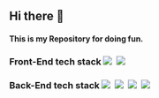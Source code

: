 ## Hi there 👋

#### This is my Repository for doing fun.

<!--
### 👩🏻‍💻Front-End tech stack🛠
-->

### Front-End tech stack <img src="https://img.shields.io/badge/HTML5-E34F26?style=flat-square&logo=HTML5&logoColor=white"/></a>&nbsp; <img src="https://img.shields.io/badge/JavaScript-F7DF1E?style=flat-square&logo=JavaScript&logoColor=white"/></a>&nbsp;



<!--
<img src="https://img.shields.io/badge/HTML5-E34F26?style=flat-square&logo=HTML5&logoColor=white"/></a>&nbsp;
<img src="https://img.shields.io/badge/CSS3-1572B6?style=flat-square&logo=CSS3&logoColor=white"/></a>&nbsp;
<img src="https://img.shields.io/badge/JavaScript-F7DF1E?style=flat-square&logo=JavaScript&logoColor=white"/></a>&nbsp;


https://simpleicons.org/icons/node-dot-js.svg
-->
### Back-End tech stack <img src="https://img.shields.io/badge/NodeJs-007396?style=flat-square&logo=node-dot-js&logoColor=white"/></a>&nbsp; <img src="https://img.shields.io/badge/Express-FFFFFF?style=flat-square&logoColor=white"/></a>&nbsp; <img src="https://img.shields.io/badge/AmazonAWS-232F3E?style=flat-square&logo=AmazonAWS&logoColor=white"/></a>&nbsp; <img src="https://img.shields.io/badge/MySQL-FF69B4?style=flat-square&logoColor=white"/></a>&nbsp;

<!--
nodeJs를 활용한 RESTful API 개발
### 👩🏻‍💻Back-End tech stack🛠
<img src="https://img.shields.io/badge/Node-007396?style=flat-square&logo=Node&logoColor=white"/></a>&nbsp;
<img src="https://img.shields.io/badge/Python-3766AB?style=flat-square&logo=Python&logoColor=white"/></a>&nbsp;
<img src="https://img.shields.io/badge/MicrosofSQLServer-CC2927?style=flat-square&logo=MicrosofSQLServer&logoColor=white"/></a>&nbsp;
<img src="https://img.shields.io/badge/AmazonAWS-232F3E?style=flat-square&logo=AmazonAWS&logoColor=white"/></a>&nbsp;

-->

<!--
**jang4292/jang4292** is a ✨ _special_ ✨ repository because its `README.md` (this file) appears on your GitHub profile.

Here are some ideas to get you started:

- 🔭 I’m currently working on ...
- 🌱 I’m currently learning ...
- 👯 I’m looking to collaborate on ...
- 🤔 I’m looking for help with ...
- 💬 Ask me about ...
- 📫 How to reach me: ...
- 😄 Pronouns: ...
- ⚡ Fun fact: ...
-->
